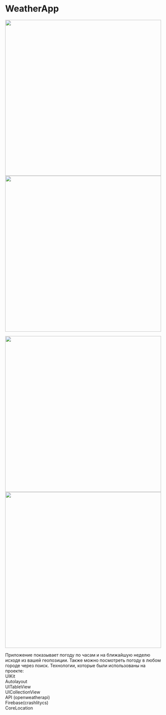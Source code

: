 # WeatherApp

<img src="https://user-images.githubusercontent.com/99615719/205019541-034b37ac-6cef-4612-a92a-4e32dd5c43b1.jpg" widht="200" height="500"> <img src="https://user-images.githubusercontent.com/99615719/205022238-95613028-22c7-49dc-b25a-6fae1572e5c0.jpg" widht="200" height="500">

<img src="https://user-images.githubusercontent.com/99615719/205022531-6ae02263-40e2-4055-b4d1-18db0583bd01.jpg" widht="200" height="500"> <img src="https://user-images.githubusercontent.com/99615719/205021739-fbc4ed59-9d03-43ef-a1d8-04a01670c7a4.jpg" widht="200" height="500"> 

Приложение показывает погоду по часам и на ближайшую неделю исходя из вашей геопозиции. Также можно посмотреть погоду в любом городе через поиск.
Технологии, которые были использованы на проекте: <br />
UIKit <br />
Autolayout <br />
UITableView <br />
UICollectionView <br />
API (openweatherapi) <br />
Firebase(crashlitycs) <br />
CoreLocation <br />


